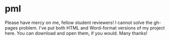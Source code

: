 # pml
Please have mercy on me, fellow student reviewers! I cannot solve the gh-pages problem. I've put both HTML and Word-format versions of my project here. You can download and open them, if you would. Many thanks!

